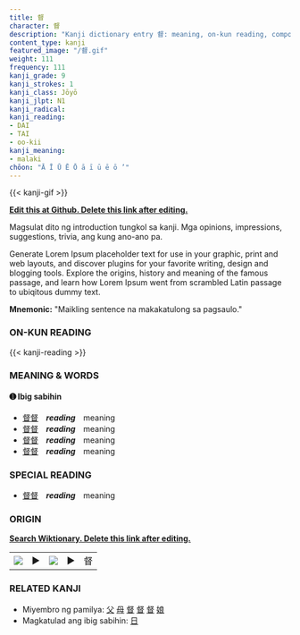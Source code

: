 ```yaml
---
title: 督
character: 督
description: "Kanji dictionary entry 督: meaning, on-kun reading, compounds, origin, related kanji"
content_type: kanji
featured_image: "/督.gif"
weight: 111
frequency: 111
kanji_grade: 9
kanji_strokes: 1
kanji_class: Jōyō
kanji_jlpt: N1
kanji_radical: 
kanji_reading: 
- DAI
- TAI
- oo-kii
kanji_meaning:
- malaki
chōon: "Ā Ī Ū Ē Ō ā ī ū ē ō ’"
---
```

[//]: # (Don't edit the line below. Kanji animated GIF code is automatically generated.)
{{< kanji-gif >}}

[//]: # (Edit below this line.)

**[Edit this at Github. Delete this link after editing.](https://github.com/tim0g/tim/tree/main/content/kanji/督/index.md)**

Magsulat dito ng introduction tungkol sa kanji. Mga opinions, impressions, suggestions, trivia, ang kung ano-ano pa.

Generate Lorem Ipsum placeholder text for use in your graphic, print and web layouts, and discover plugins for your favorite writing, design and blogging tools. Explore the origins, history and meaning of the famous passage, and learn how Lorem Ipsum went from scrambled Latin passage to ubiqitous dummy text.
 
**Mnemonic:** "Maikling sentence na makakatulong sa pagsaulo."

### ON-KUN READING

[//]: # (Don't edit the line below. ON-KUN READING code is automatically generated.)
{{< kanji-reading >}}

### MEANING & WORDS

#### ➊ **Ibig sabihin**
  - [督](../督)[督](../督)　***reading***　meaning
  - [督](../督)[督](../督)　***reading***　meaning
  - [督](../督)[督](../督)　***reading***　meaning
  - [督](../督)[督](../督)　***reading***　meaning

### SPECIAL READING
  - [督](../督)[督](../督)　***reading***　meaning

### ORIGIN

**[Search Wiktionary. Delete this link after editing.](https://wiktionary.org/wiki/督)**
<table class="kanji-table"><tr><td>
<img src="60px-督-bronze.svg.png">
</td><td>▶</td><td>
<img src="60px-督-oracle.svg.png">
</td><td>▶</td>
<td class="kanji-origin">督</td>
</tr></table>

### RELATED KANJI
- Miyembro ng pamilya: [父](../父) [母](../母) [督](../督) [督](../督) [督](../督) [娘](../娘)
- Magkatulad ang ibig sabihin: [日](../日)
